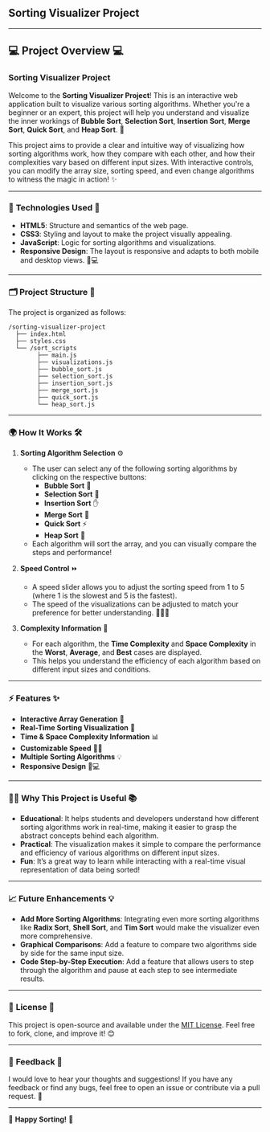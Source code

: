 ## **Sorting Visualizer Project**

---

## 💻 **Project Overview** 💻

### **Sorting Visualizer Project**

Welcome to the **Sorting Visualizer Project**! This is an interactive web application built to visualize various sorting algorithms. Whether you're a beginner or an expert, this project will help you understand and visualize the inner workings of **Bubble Sort**, **Selection Sort**, **Insertion Sort**, **Merge Sort**, **Quick Sort**, and **Heap Sort**. 🌟

This project aims to provide a clear and intuitive way of visualizing how sorting algorithms work, how they compare with each other, and how their complexities vary based on different input sizes. With interactive controls, you can modify the array size, sorting speed, and even change algorithms to witness the magic in action! ✨

---

### 🔧 **Technologies Used** 🔧

- **HTML5**: Structure and semantics of the web page.
- **CSS3**: Styling and layout to make the project visually appealing.
- **JavaScript**: Logic for sorting algorithms and visualizations.
- **Responsive Design**: The layout is responsive and adapts to both mobile and desktop views. 📱💻

---

### 🗂 **Project Structure** 📂

The project is organized as follows:

    /sorting-visualizer-project
      ├── index.html
      ├── styles.css
      └── /sort_scripts
            ├── main.js
            ├── visualizations.js
            ├── bubble_sort.js
            ├── selection_sort.js
            ├── insertion_sort.js
            ├── merge_sort.js
            ├── quick_sort.js
            └── heap_sort.js

---

### 🌍 **How It Works** 🛠️

1. **Sorting Algorithm Selection** ⚙️
   - The user can select any of the following sorting algorithms by clicking on the respective buttons:
     - **Bubble Sort** 🔄
     - **Selection Sort** 🎯
     - **Insertion Sort** ✋
     - **Merge Sort** 🔗
     - **Quick Sort** ⚡
     - **Heap Sort** 🏰
   - Each algorithm will sort the array, and you can visually compare the steps and performance!

2. **Speed Control** ⏩
   - A speed slider allows you to adjust the sorting speed from 1 to 5 (where 1 is the slowest and 5 is the fastest).
   - The speed of the visualizations can be adjusted to match your preference for better understanding. 🏃‍♀️💨

4. **Complexity Information** 🧠
   - For each algorithm, the **Time Complexity** and **Space Complexity** in the **Worst**, **Average**, and **Best** cases are displayed.
   - This helps you understand the efficiency of each algorithm based on different input sizes and conditions.

---

### ⚡ **Features** ✨

- **Interactive Array Generation** 🎲
- **Real-Time Sorting Visualization** 🔄
- **Time & Space Complexity Information** 📊
- **Customizable Speed** 🏃‍♂️
- **Multiple Sorting Algorithms** 💡
- **Responsive Design** 📱💻

---

### 🧑‍🏫 **Why This Project is Useful** 📚

- **Educational**: It helps students and developers understand how different sorting algorithms work in real-time, making it easier to grasp the abstract concepts behind each algorithm.
- **Practical**: The visualization makes it simple to compare the performance and efficiency of various algorithms on different input sizes.
- **Fun**: It’s a great way to learn while interacting with a real-time visual representation of data being sorted!

---

### 📈 **Future Enhancements** 💡

- **Add More Sorting Algorithms**: Integrating even more sorting algorithms like **Radix Sort**, **Shell Sort**, and **Tim Sort** would make the visualizer even more comprehensive.
- **Graphical Comparisons**: Add a feature to compare two algorithms side by side for the same input size.
- **Code Step-by-Step Execution**: Add a feature that allows users to step through the algorithm and pause at each step to see intermediate results.

---

### 📜 **License** 📜

This project is open-source and available under the [MIT License](LICENSE). Feel free to fork, clone, and improve it! 😊

---

### 💬 **Feedback** 💬

I would love to hear your thoughts and suggestions! If you have any feedback or find any bugs, feel free to open an issue or contribute via a pull request. 🙌

---

🌟 **Happy Sorting!** 🌟
